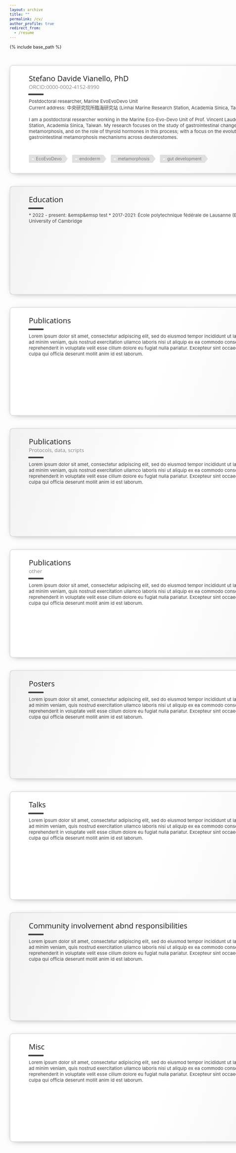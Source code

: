 ```yaml
---
layout: archive
title: ""
permalink: /cv/
author_profile: true
redirect_from:
  - /resume
---
```


{% include base_path %}


<!-- <object data="/files/CV_VIANELLO_102021.pdf" type="application/pdf" width="700px" height="700px">
    <embed src="/files/CV_VIANELLO_102021.pdf">
        <p>This browser does not support PDFs. Please download the PDF to view it: <a href="/files/CV_VIANELLO_102021.pdf">Download PDF</a>.</p>
    </embed>
</object> -->


<!-- https://medium.com/geekculture/33-blog-card-css-for-web-design-726a037217b5 -->
<style>

.projcard-container {
  margin: 50px 0;
}

/* Actual Code: */
.projcard-container,
.projcard-container * {
  box-sizing: border-box;
}
.projcard-container {
  margin-left: auto;
  margin-right: auto;
  width: 1000px;
}
.projcard {
  position: relative;
  width: 100%;
  height: 350px;
  margin-bottom: 40px;
  border-radius: 10px;
  background-color: #fff;
  border: 2px solid #ddd;
  font-size: 18px;
  overflow: hide;
  cursor: pointer;
  box-shadow: 0 4px 21px -12px rgba(0, 0, 0, .66);
  transition: box-shadow 0.2s ease, transform 0.2s ease;
}
.projcard:hover {
  box-shadow: 0 34px 32px -33px rgba(0, 0, 0, .18);
  transform: translate(0px, -3px);
}
.projcard::before {
  content: "";
  position: absolute;
  top: 0;
  right: 0;
  bottom: 0;
  left: 0;
  background-image: linear-gradient(-70deg, #424242, transparent 50%);
  opacity: 0.07;
}
.projcard:nth-child(2n)::before {
  background-image: linear-gradient(-250deg, #424242, transparent 50%);
}
.projcard-innerbox {
  position: absolute;
  top: 0;
  right: 0;
  bottom: 0;
  left: 0;
}
.projcard-img {
  position: absolute;
  height: 300px;
  width: 0px;
  top: 0;
  left: 0;
  transition: transform 0.2s ease;
}
.projcard:nth-child(2n) .projcard-img {
  left: initial;
  right: 0;
}
.projcard:hover .projcard-img {
  transform: scale(1.05) rotate(1deg);
}
.projcard:hover .projcard-bar {
  width: 70px;
}
.projcard-textbox {
  position: absolute;
  top: 7%;
  bottom: 7%;
  left: 60px;
  width: calc(100% - 60px);
  font-size: 17px;
}
.projcard:nth-child(2n) .projcard-textbox {
  left: initial;
  right: 0px;
}
.projcard-textbox::before,
.projcard-textbox::after {
  content: "";
  position: absolute;
  display: none;
  background: #ff0000bb;
  background: #fff;
  top: -20%;
  left: -55px;
  height: 140%;
  width: 60px;
  transform: rotate(8deg);
}
.projcard:nth-child(2n) .projcard-textbox::before {
  display: none;
}
.projcard-textbox::after {
  display: none;
  left: initial;
  right: -55px;
}
.projcard:nth-child(2n) .projcard-textbox::after {
  display: block;
}
.projcard-textbox * {
  position: relative;
}
.projcard-title {
  font-family: 'Voces', 'Open Sans', arial, sans-serif;
  font-size: 24px;
}
.projcard-subtitle {
  font-family: 'Voces', 'Open Sans', arial, sans-serif;
  color: #888;
}
.projcard-bar {
  left: -2px;
  width: 50px;
  height: 5px;
  margin: 10px 0;
  border-radius: 5px;
  background-color: #424242;
  transition: width 0.2s ease;
}
.projcard-blue .projcard-bar { background-color: #0088FF; }
.projcard-blue::before { background-image: linear-gradient(-70deg, #0088FF, transparent 50%); }
.projcard-blue:nth-child(2n)::before { background-image: linear-gradient(-250deg, #0088FF, transparent 50%); }
.projcard-red .projcard-bar { background-color: #D62F1F; }
.projcard-red::before { background-image: linear-gradient(-70deg, #D62F1F, transparent 50%); }
.projcard-red:nth-child(2n)::before { background-image: linear-gradient(-250deg, #D62F1F, transparent 50%); }
.projcard-green .projcard-bar { background-color: #40BD00; }
.projcard-green::before { background-image: linear-gradient(-70deg, #40BD00, transparent 50%); }
.projcard-green:nth-child(2n)::before { background-image: linear-gradient(-250deg, #40BD00, transparent 50%); }
.projcard-yellow .projcard-bar { background-color: #F5AF41; }
.projcard-yellow::before { background-image: linear-gradient(-70deg, #F5AF41, transparent 50%); }
.projcard-yellow:nth-child(2n)::before { background-image: linear-gradient(-250deg, #F5AF41, transparent 50%); }
.projcard-orange .projcard-bar { background-color: #FF5722; }
.projcard-orange::before { background-image: linear-gradient(-70deg, #FF5722, transparent 50%); }
.projcard-orange:nth-child(2n)::before { background-image: linear-gradient(-250deg, #FF5722, transparent 50%); }
.projcard-brown .projcard-bar { background-color: #C49863; }
.projcard-brown::before { background-image: linear-gradient(-70deg, #C49863, transparent 50%); }
.projcard-brown:nth-child(2n)::before { background-image: linear-gradient(-250deg, #C49863, transparent 50%); }
.projcard-grey .projcard-bar { background-color: #424242; }
.projcard-grey::before { background-image: linear-gradient(-70deg, #424242, transparent 50%); }
.projcard-grey:nth-child(2n)::before { background-image: linear-gradient(-250deg, #424242, transparent 50%); }
.projcard-customcolor .projcard-bar { background-color: var(--projcard-color); }
.projcard-customcolor::before { background-image: linear-gradient(-70deg, var(--projcard-color), transparent 50%); }
.projcard-customcolor:nth-child(2n)::before { background-image: linear-gradient(-250deg, var(--projcard-color), transparent 50%); }
.projcard-description {
  z-index: 10;
  font-size: 15px;
  color: #424242;
  height: 150px;
  overflow: auto;
  text-overflow: ellipsis;
}
.projcard-tagbox {
  position: absolute;
  bottom: 3%;
  font-size: 14px;
  cursor: default;
  user-select: none;
  pointer-events: none;
}
.projcard-tag {
  display: inline-block;
  background: #E0E0E0;
  color: #777;
  border-radius: 3px 0 0 3px;
  line-height: 26px;
  padding: 0 10px 0 23px;
  position: relative;
  margin-right: 20px;
  cursor: default;
  user-select: none;
  transition: color 0.2s;
}
.projcard-tag::before {
  content: '';
  position: absolute;
  background: #fff;
  border-radius: 10px;
  box-shadow: inset 0 1px rgba(0, 0, 0, 0.25);
  height: 6px;
  left: 10px;
  width: 6px;
  top: 10px;
}
.projcard-tag::after {
  content: '';
  position: absolute;
  border-bottom: 13px solid transparent;
  border-left: 10px solid #E0E0E0;
  border-top: 13px solid transparent;
  right: -10px;
  top: 0;
}
  </style>




  <div class="projcard-container">
    
  <div class="projcard projcard-grey">
    <div class="projcard-innerbox">
        <div class="projcard-textbox">
        <div class="projcard-title"> Stefano Davide Vianello, PhD</div>
        <div class="projcard-subtitle">ORCID:0000-0002-4152-8990</div>
        <div class="projcard-bar"></div>
        <div class="projcard-description"> Postdoctoral researcher, Marine EvoEvoDevo Unit <br/> Current address: 中央研究院所臨海研究站 (Linhai Marine Research Station, Academia Sinica, Taiwan) <br/> <br/>  I am a postdoctoral researcher working in the Marine Eco-Evo-Devo Unit of Prof. Vincent Laudet at the LinHai Marine Research Station, Academia Sinica, Taiwan. My research focuses on the study of gastrointestinal changes during anemonefish metamorphosis, and on the role of thyroid hormones in this process; with a focus on the evolutionary conservation of gastrointestinal metamorphosis mechanisms across deuterostomes. <br/><br/> I completed my PhD in the Laboratory of Stem Cell Engineering of Prof. Matthias Lütolf at EPFL, Switzerland; in which I described the self-organisation properties of endoderm cells as they develop within stem-cell-based models of early embryonic development (gastruloids). I studied Natural Sciences in Cambridge (Girton College), specialising in Genetics. I then worked in the laboratory of Prof. Alfonso Martinez-Arias, Department of Genetics, to investigate the interactions between chemical signalling pathways involved in early embryonic development (Wnt and Notch signalling integration). I am an advocate for intersectional open science, preprinting, and knowledge equity, and a strong critic of the current politics of publishing in academia. Aside from his lab work, I am interested in data communication and visual storytelling in developmental biology.</div>
        <div class="projcard-tagbox">
          <span class="projcard-tag">EcoEvoDevo</span>
          <span class="projcard-tag">endoderm</span>
          <span class="projcard-tag">metamorphosis</span>
          <span class="projcard-tag">gut development</span>
        </div>
      </div>
    </div>
  </div>
  
  <div class="projcard projcard-grey">
    <div class="projcard-innerbox">     
      <div class="projcard-textbox">
        <div class="projcard-title">Education</div>
        <div class="projcard-bar"></div>
        <div class="projcard-description">* 2022 - present: &emsp&emsp test 
        * 2017-2021: École polytechnique fédérale de Lausanne (EPFL) 
        * 2013 - 2016: Girton College, University of Cambridge</div>
        </div>
    </div>
  </div>
  
   <div class="projcard projcard-grey">
    <div class="projcard-innerbox">     
      <div class="projcard-textbox">
        <div class="projcard-title">Publications</div>
        <div class="projcard-bar"></div>
        <div class="projcard-description">Lorem ipsum dolor sit amet, consectetur adipiscing elit, sed do eiusmod tempor incididunt ut labore et dolore magna aliqua. Ut enim ad minim veniam, quis nostrud exercitation ullamco laboris nisi ut aliquip ex ea commodo consequat. Duis aute irure dolor in reprehenderit in voluptate velit esse cillum dolore eu fugiat nulla pariatur. Excepteur sint occaecat cupidatat non proident, sunt in culpa qui officia deserunt mollit anim id est laborum.</div>
        </div>
    </div>
  </div>
  
  <div class="projcard projcard-grey">
    <div class="projcard-innerbox">     
      <div class="projcard-textbox">
        <div class="projcard-title">Publications</div>
        <div class="projcard-subtitle">Protocols, data, scripts</div>
        <div class="projcard-bar"></div>
        <div class="projcard-description">Lorem ipsum dolor sit amet, consectetur adipiscing elit, sed do eiusmod tempor incididunt ut labore et dolore magna aliqua. Ut enim ad minim veniam, quis nostrud exercitation ullamco laboris nisi ut aliquip ex ea commodo consequat. Duis aute irure dolor in reprehenderit in voluptate velit esse cillum dolore eu fugiat nulla pariatur. Excepteur sint occaecat cupidatat non proident, sunt in culpa qui officia deserunt mollit anim id est laborum.</div>
        </div>
    </div>
  </div>

  <div class="projcard projcard-grey">
    <div class="projcard-innerbox">     
      <div class="projcard-textbox">
        <div class="projcard-title">Publications</div>
        <div class="projcard-subtitle">other</div>
        <div class="projcard-bar"></div>
        <div class="projcard-description">Lorem ipsum dolor sit amet, consectetur adipiscing elit, sed do eiusmod tempor incididunt ut labore et dolore magna aliqua. Ut enim ad minim veniam, quis nostrud exercitation ullamco laboris nisi ut aliquip ex ea commodo consequat. Duis aute irure dolor in reprehenderit in voluptate velit esse cillum dolore eu fugiat nulla pariatur. Excepteur sint occaecat cupidatat non proident, sunt in culpa qui officia deserunt mollit anim id est laborum.</div>
        </div>
    </div>
  </div>

  <div class="projcard projcard-grey">
    <div class="projcard-innerbox">     
      <div class="projcard-textbox">
        <div class="projcard-title">Posters</div>
        <div class="projcard-bar"></div>
        <div class="projcard-description">Lorem ipsum dolor sit amet, consectetur adipiscing elit, sed do eiusmod tempor incididunt ut labore et dolore magna aliqua. Ut enim ad minim veniam, quis nostrud exercitation ullamco laboris nisi ut aliquip ex ea commodo consequat. Duis aute irure dolor in reprehenderit in voluptate velit esse cillum dolore eu fugiat nulla pariatur. Excepteur sint occaecat cupidatat non proident, sunt in culpa qui officia deserunt mollit anim id est laborum.</div>
        </div>
    </div>
  </div>

  <div class="projcard projcard-grey">
    <div class="projcard-innerbox">     
      <div class="projcard-textbox">
        <div class="projcard-title">Talks</div>
        <div class="projcard-bar"></div>
        <div class="projcard-description">Lorem ipsum dolor sit amet, consectetur adipiscing elit, sed do eiusmod tempor incididunt ut labore et dolore magna aliqua. Ut enim ad minim veniam, quis nostrud exercitation ullamco laboris nisi ut aliquip ex ea commodo consequat. Duis aute irure dolor in reprehenderit in voluptate velit esse cillum dolore eu fugiat nulla pariatur. Excepteur sint occaecat cupidatat non proident, sunt in culpa qui officia deserunt mollit anim id est laborum.</div>
        </div>
    </div>
  </div>

  <div class="projcard projcard-grey">
    <div class="projcard-innerbox">     
      <div class="projcard-textbox">
        <div class="projcard-title">Community involvement abnd responsibilities</div>
        <div class="projcard-bar"></div>
        <div class="projcard-description">Lorem ipsum dolor sit amet, consectetur adipiscing elit, sed do eiusmod tempor incididunt ut labore et dolore magna aliqua. Ut enim ad minim veniam, quis nostrud exercitation ullamco laboris nisi ut aliquip ex ea commodo consequat. Duis aute irure dolor in reprehenderit in voluptate velit esse cillum dolore eu fugiat nulla pariatur. Excepteur sint occaecat cupidatat non proident, sunt in culpa qui officia deserunt mollit anim id est laborum.</div>
        </div>
    </div>
  </div>

  <div class="projcard projcard-grey">
    <div class="projcard-innerbox">     
      <div class="projcard-textbox">
        <div class="projcard-title">Misc</div>
        <div class="projcard-bar"></div>
        <div class="projcard-description">Lorem ipsum dolor sit amet, consectetur adipiscing elit, sed do eiusmod tempor incididunt ut labore et dolore magna aliqua. Ut enim ad minim veniam, quis nostrud exercitation ullamco laboris nisi ut aliquip ex ea commodo consequat. Duis aute irure dolor in reprehenderit in voluptate velit esse cillum dolore eu fugiat nulla pariatur. Excepteur sint occaecat cupidatat non proident, sunt in culpa qui officia deserunt mollit anim id est laborum.</div>
        </div>
    </div>
  </div>



</div>